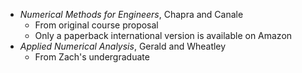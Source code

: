 - *Numerical Methods for Engineers*, Chapra and Canale
    - From original course proposal
    - Only a paperback international version is available on Amazon
- *Applied Numerical Analysis*, Gerald and Wheatley
    - From Zach's undergraduate
